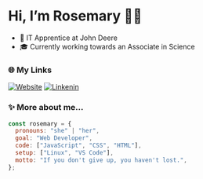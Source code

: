 # Hi, I’m Rosemary 👩‍💻

- 💼 IT Apprentice at John Deere
- 🎓 Currently working towards an Associate in Science

### 🌐 My Links
[![Website](https://img.shields.io/badge/obsidianrose.dev-%23141216?logo=devbox&logoColor=%23ff79c6&labelColor=%23282a36&link=https://www.obsidianrose.dev)](https://www.obsidianrose.dev)
[![Linkenin](https://img.shields.io/badge/-Rosemary%20Thorn-blue?style=flat-square&logo=Linkedin&logoColor=white&link=https://www.linkedin.com/in/rosemary-thorn-35716b36a)](https://www.linkedin.com/in/rosemary-thorn-35716b36a)


### ✨ More about me...
``` javascript
const rosemary = {
  pronouns: "she" | "her",
  goal: "Web Developer",
  code: ["JavaScript", "CSS", "HTML"],
  setup: ["Linux", "VS Code"],
  motto: "If you don't give up, you haven't lost.",
};
```
